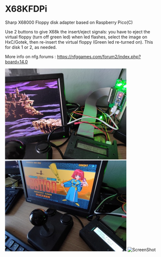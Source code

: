 # X68KFDPi
Sharp X68000 Floppy disk adapter based on Raspberry Pico(C)

Use 2 buttons to give X68k the insert/eject signals: you have to eject the virtual floppy (turn off green led) when led flashes, select the image on HxC/Gotek, then re-insert the virtual floppy (Green led re-turned on).
This for disk 1 or 2, as needed.

More info on nfg.forums : https://nfggames.com/forum2/index.php?board=14.0


![ScreenShot](https://raw.githubusercontent.com/aotta/X68KFDUINO/main/example2.jpg)
![ScreenShot](https://raw.githubusercontent.com/aotta/X68KFDUINO/main/example3.jpg)
![ScreenShot](https://raw.githubusercontent.com/aotta/X68KFDUINO/main/example4.jpg)
